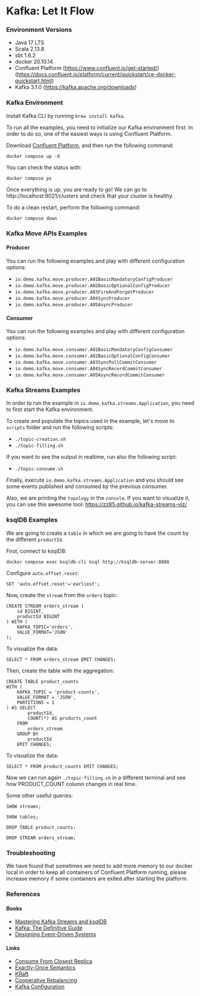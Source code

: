 # Kafka: Let It Flow

### Environment Versions
- Java 17 LTS
- Scala 2.13.8
- sbt 1.6.2
- docker 20.10.14
- Confluent Platform (https://www.confluent.io/get-started/) (https://docs.confluent.io/platform/current/quickstart/ce-docker-quickstart.html)
- Kafka 3.1.0 (https://kafka.apache.org/downloads)

### Kafka Environment

Install Kafka CLI by running `brew install kafka`.

To run all the examples, you need to initialize our Kafka environment first. In order to do so, one of the easiest ways is using Confluent Platform.

Download [Confluent Platform](https://docs.confluent.io/platform/current/quickstart/ce-docker-quickstart.html#step-1-download-and-start-cp), and then run the following command:

```
docker compose up -d
```

You can check the status with:

```
docker compose ps
```

Once everything is up, you are ready to go! We can go to http://localhost:9021/clusters and check that your cluster is healthy.

To do a clean restart, perform the following command:

```
docker compose down
```

### Kafka Move APIs Examples

#### Producer

You can run the following examples and play with different configuration options:
- `io.demo.kafka.move.producer.A01BasicMandatoryConfigProducer`
- `io.demo.kafka.move.producer.A02BasicOptionalConfigProducer`
- `io.demo.kafka.move.producer.A03FireAndForgetProducer`
- `io.demo.kafka.move.producer.A04SyncProducer`
- `io.demo.kafka.move.producer.A05AsyncProducer`

#### Consumer

You can run the following examples and play with different configuration options:
- `io.demo.kafka.move.consumer.A01BasicMandatoryConfigConsumer`
- `io.demo.kafka.move.consumer.A02BasicOptionalConfigConsumer`
- `io.demo.kafka.move.consumer.A03SyncPollCommitConsumer`
- `io.demo.kafka.move.consumer.A04SyncRecordCommitConsumer`
- `io.demo.kafka.move.consumer.A05AsyncRecordCommitConsumer`

### Kafka Streams Examples

In order to run the example in `io.demo.kafka.streams.Application`, you need to first start the Kafka environment. 

To create and populate the topics used in the example, let's move to `scripts` folder and run the following scripts:
- `./topic-creation.sh`
- `./topic-filling.sh`

If you want to see the output in realtime, run also the following script:
- `./topic-consume.sh`

Finally, execute `io.demo.kafka.streams.Application` and you should see some events published and consumed by the previous consumer.

Also, we are printing the `topology` in the `console`. If you want to visualize it, you can use this awesome tool: https://zz85.github.io/kafka-streams-viz/

### ksqlDB Examples

We are going to create a `table` in which we are going to have the count by the different `productId`.

First, connect to ksqlDB:

```
docker compose exec ksqldb-cli ksql http://ksqldb-server:8088
```

Configure `auto.offset.reset`:

```
SET 'auto.offset.reset'='earliest';
```

Now, create the `stream` from the `orders` topic:

```
CREATE STREAM orders_stream (
    id BIGINT,
    productId BIGINT
) WITH (
    KAFKA_TOPIC='orders',
    VALUE_FORMAT='JSON'
);
```

To visualize the data:

```
SELECT * FROM orders_stream EMIT CHANGES;
```

Then, create the table with the aggregation:

```
CREATE TABLE product_counts
WITH (
    KAFKA_TOPIC = 'product-counts',
    VALUE_FORMAT = 'JSON',
    PARTITIONS = 1
) AS SELECT
        productId,
        COUNT(*) AS products_count
    FROM
        orders_stream
    GROUP BY
        productId
    EMIT CHANGES;
```

To visualize the data:

```
SELECT * FROM product_counts EMIT CHANGES;
```

Now we can run again `./topic-filling.sh` in a different terminal and see how PRODUCT_COUNT column changes in real time.

Some other useful queries:

```
SHOW streams;

SHOW tables;

DROP TABLE product_counts;

DROP STREAM orders_stream;
```

### Troubleshooting

We have found that sometimes we need to add more memory to our docker local in order to keep all containers of Confluent Platform running, please increase memory if some containers are exited after 
starting the platform.

### References

#### Books

- [Mastering Kafka Streams and ksqlDB](https://www.confluent.io/resources/ebook/mastering-kafka-streams-and-ksqldb/)
- [Kafka: The Definitive Guide](https://www.confluent.io/resources/kafka-the-definitive-guide/)
- [Designing Event-Driven Systems](https://www.confluent.io/designing-event-driven-systems/)

#### Links

- [Consume From Closest Replica](https://cwiki.apache.org/confluence/display/KAFKA/KIP-392%3A+Allow+consumers+to+fetch+from+closest+replica)
- [Exactly-Once Semantics](https://www.confluent.io/blog/exactly-once-semantics-are-possible-heres-how-apache-kafka-does-it)
- [KRaft](https://developer.confluent.io/learn/kraft)
- [Cooperative Rebalancing](https://www.confluent.io/blog/cooperative-rebalancing-in-kafka-streams-consumer-ksqldb)
- [Kafka Configuration](https://kafka.apache.org/documentation/#configuration)
